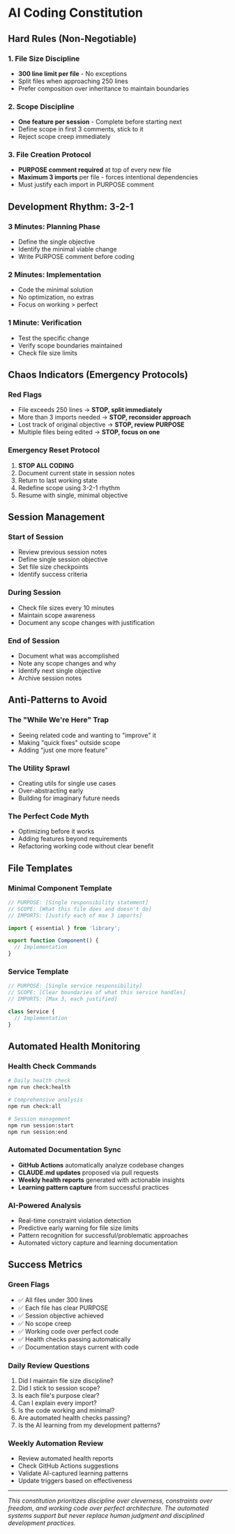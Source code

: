 # AI Coding Constitution

## Hard Rules (Non-Negotiable)

### 1. File Size Discipline
- **300 line limit per file** - No exceptions
- Split files when approaching 250 lines
- Prefer composition over inheritance to maintain boundaries

### 2. Scope Discipline
- **One feature per session** - Complete before starting next
- Define scope in first 3 comments, stick to it
- Reject scope creep immediately

### 3. File Creation Protocol
- **PURPOSE comment required** at top of every new file
- **Maximum 3 imports** per file - forces intentional dependencies
- Must justify each import in PURPOSE comment

## Development Rhythm: 3-2-1

### 3 Minutes: Planning Phase
- Define the single objective
- Identify the minimal viable change
- Write PURPOSE comment before coding

### 2 Minutes: Implementation
- Code the minimal solution
- No optimization, no extras
- Focus on working > perfect

### 1 Minute: Verification
- Test the specific change
- Verify scope boundaries maintained
- Check file size limits

## Chaos Indicators (Emergency Protocols)

### Red Flags
- File exceeds 250 lines → **STOP, split immediately**
- More than 3 imports needed → **STOP, reconsider approach**
- Lost track of original objective → **STOP, review PURPOSE**
- Multiple files being edited → **STOP, focus on one**

### Emergency Reset Protocol
1. **STOP ALL CODING**
2. Document current state in session notes
3. Return to last working state
4. Redefine scope using 3-2-1 rhythm
5. Resume with single, minimal objective

## Session Management

### Start of Session
- Review previous session notes
- Define single session objective
- Set file size checkpoints
- Identify success criteria

### During Session
- Check file sizes every 10 minutes
- Maintain scope awareness
- Document any scope changes with justification

### End of Session
- Document what was accomplished
- Note any scope changes and why
- Identify next single objective
- Archive session notes

## Anti-Patterns to Avoid

### The "While We're Here" Trap
- Seeing related code and wanting to "improve" it
- Making "quick fixes" outside scope
- Adding "just one more feature"

### The Utility Sprawl
- Creating utils for single use cases
- Over-abstracting early
- Building for imaginary future needs

### The Perfect Code Myth
- Optimizing before it works
- Adding features beyond requirements
- Refactoring working code without clear benefit

## File Templates

### Minimal Component Template
```javascript
// PURPOSE: [Single responsibility statement]
// SCOPE: [What this file does and doesn't do]
// IMPORTS: [Justify each of max 3 imports]

import { essential } from 'library';

export function Component() {
  // Implementation
}
```

### Service Template
```javascript
// PURPOSE: [Single service responsibility]
// SCOPE: [Clear boundaries of what this service handles]
// IMPORTS: [Max 3, each justified]

class Service {
  // Implementation
}
```

## Automated Health Monitoring

### Health Check Commands
```bash
# Daily health check
npm run check:health

# Comprehensive analysis
npm run check:all

# Session management
npm run session:start
npm run session:end
```

### Automated Documentation Sync
- **GitHub Actions** automatically analyze codebase changes
- **CLAUDE.md updates** proposed via pull requests
- **Weekly health reports** generated with actionable insights
- **Learning pattern capture** from successful practices

### AI-Powered Analysis
- Real-time constraint violation detection
- Predictive early warning for file size limits
- Pattern recognition for successful/problematic approaches
- Automated victory capture and learning documentation

## Success Metrics

### Green Flags
- ✅ All files under 300 lines
- ✅ Each file has clear PURPOSE
- ✅ Session objective achieved
- ✅ No scope creep
- ✅ Working code over perfect code
- ✅ Health checks passing automatically
- ✅ Documentation stays current with code

### Daily Review Questions
1. Did I maintain file size discipline?
2. Did I stick to session scope?
3. Is each file's purpose clear?
4. Can I explain every import?
5. Is the code working and minimal?
6. Are automated health checks passing?
7. Is the AI learning from my development patterns?

### Weekly Automation Review
- Review automated health reports
- Check GitHub Actions suggestions
- Validate AI-captured learning patterns
- Update triggers based on effectiveness

---

*This constitution prioritizes discipline over cleverness, constraints over freedom, and working code over perfect architecture. The automated systems support but never replace human judgment and disciplined development practices.*